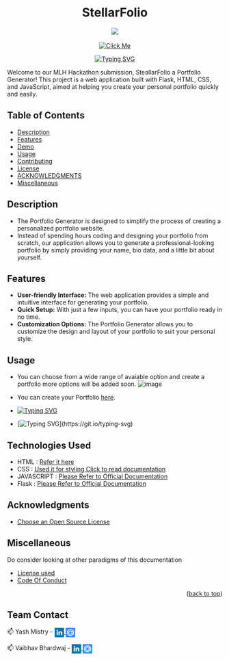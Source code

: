 <div align="center">
  <h1 style="text-align: center;">StellarFolio</h1>
</div>



<p align="center">
  <img src="https://user-images.githubusercontent.com/110530263/236652398-3911a400-9534-4d49-9c0d-c694100a1808.jpg" width="400" />
</p>
<div align="center">
  <a href="https://mlh-hacks.vercel.app/" target="_blank">
    <img src="https://img.shields.io/badge/Click%20Me-red.svg?style=for-the-badge&logo=vercel&logoColor=white" alt="Click Me" to try the app />
  </a>
</div>


<p align="center">
  <a href="https://git.io/typing-svg">
    <img src=https://readme-typing-svg.demolab.com?font=Fira+Code&size=30&pause=997&color=F74C4C&background=992AFF00&multiline=true&width=435&lines=MADE+FOR+MLH+HACKATHON" alt="Typing SVG">
  </a>
</p>


Welcome to our MLH Hackathon submission, SteallarFolio a Portfolio Generator! This project is a web application built with Flask, HTML, CSS, and JavaScript, aimed at helping you create your personal portfolio quickly and easily.

## Table of Contents

- [Description](#Description)
- [Features](#features)
- [Demo](#demo)
- [Usage](#usage)
- [Contributing](#contributing)
- [License](#license)
- [ACKNOWLEDGMENTS](#ACKNOWLEDGMENTS)
- [Miscellaneous](#Miscellaneous)

## Description

- The Portfolio Generator is designed to simplify the process of creating a personalized portfolio website. 
- Instead of spending hours coding and designing your portfolio from scratch, our application allows you to generate a professional-looking portfolio by simply providing your name, bio data, and a little bit about      yourself.

## Features

- **User-friendly Interface:** The web application provides a simple and intuitive interface for generating your portfolio.
- **Quick Setup:** With just a few inputs, you can have your portfolio ready in no time.
- **Customization Options:** The Portfolio Generator allows you to customize the design and layout of your portfolio to suit your personal style.

## Usage
- You can choose from a wide range of avaiable option and create a portfolio more options will be added soon.
![image](https://github.com/vaibhavx42/MLH_HACKATHON/assets/110530263/99b8ba5e-681a-42d7-bb20-082c2fb64f5c)

- You can create your Portfolio [here](https://mlh-hacks.vercel.app).

- [![Typing SVG](https://readme-typing-svg.demolab.com?font=Fira+Code&size=10&duration=7000&pause=10&color=F72DAF&width=435&lines=%E2%9A%A0%EF%B8%8F+Template+2+is+facing+some+difficulties+)](https://git.io/typing-svg)

- [![Typing SVG](https://readme-typing-svg.demolab.com?font=Fira+Code&size=10&duration=7000&pause=10&color=F72DAF&width=435&lines=%E2%9A%A0%EF%B8%8FPlease+choose+Portfolio+1+as+an+alternative+while+we+resolve+the+issue.+It+is+being+corrected.)](https://git.io/typing-svg)

## Technologies Used

- HTML : [Refer it here](https://developer.mozilla.org/en-US/docs/Web/HTML)
- CSS : [Used it for styling Click to read documentation](https://developer.mozilla.org/en-US/docs/Web/HTML)
- JAVASCRIPT : [Please Refer to Official Documentation](https://developer.mozilla.org/en-US/docs/Web/JavaScript)
- Flask : [Please Refer to Official Documentation](https://flask.palletsprojects.com/en/2.3.x/)


<!-- ACKNOWLEDGMENTS -->
## Acknowledgments

* [Choose an Open Source License](https://choosealicense.com)

## Miscellaneous
Do consider looking at other paradigms of this documentation

  - [License used](/LICENSE.txt)
  - [Code Of Conduct](/CodeofConduct.md)
                       
<p align="right">(<a href="./Description">back to top</a>)</p>  
                      
## Team Contact
<p>
📫 Yash Mistry -
<a href="https://www.linkedin.com/in/yash-mistry-98493a225/">
  <img align="center" alt="yash linkedin" width="22px" src="https://raw.githubusercontent.com/edent/SuperTinyIcons/master/images/svg/linkedin.svg" />
</a> 
<a href="mailto:yash.mistry.g43@gmail.com">
  <img align="center" alt="yash's mail" width="22px" src="https://raw.githubusercontent.com/edent/SuperTinyIcons/master/images/svg/mail.svg" />
</a> 
</p>

📫 Vaibhav Bhardwaj -
<a href="https://www.linkedin.com/in/bhardwajvaibhav42">
  <img align="center" alt="yash linkedin" width="22px" src="https://raw.githubusercontent.com/edent/SuperTinyIcons/master/images/svg/linkedin.svg" />
</a> 
<a href="mailto:bhardwajvaibhav186@gmail.com">
  <img align="center" alt="yash's mail" width="22px" src="https://raw.githubusercontent.com/edent/SuperTinyIcons/master/images/svg/mail.svg" />
</a> 
</p>                                         
                         
                                         
